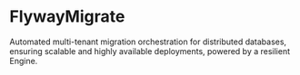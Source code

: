# FlywayMigrate
Automated multi-tenant migration orchestration for distributed databases, ensuring scalable and highly available deployments, powered by a resilient Engine.

